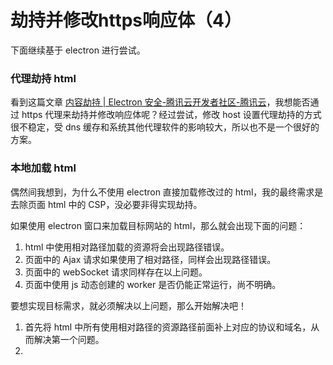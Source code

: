 # 劫持并修改https响应体（4）

下面继续基于 electron 进行尝试。

### 代理劫持 html

看到这篇文章 [内容劫持 | Electron 安全-腾讯云开发者社区-腾讯云](https://cloud.tencent.com/developer/article/2411206)，我想能否通过 https 代理来劫持并修改响应体呢？经过尝试，修改 host 设置代理劫持的方式很不稳定，受 dns 缓存和系统其他代理软件的影响较大，所以也不是一个很好的方案。

### 本地加载 html

偶然间我想到，为什么不使用 electron 直接加载修改过的 html，我的最终需求是去除页面 html 中的 CSP，没必要非得实现劫持。

如果使用 electron 窗口来加载目标网站的 html，那么就会出现下面的问题：

1. html 中使用相对路径加载的资源将会出现路径错误。
2. 页面中的 Ajax 请求如果使用了相对路径，同样会出现路径错误。
3. 页面中的 webSocket 请求同样存在以上问题。
4. 页面中使用 js 动态创建的 worker 是否仍能正常运行，尚不明确。

要想实现目标需求，就必须解决以上问题，那么开始解决吧！

1. 首先将 html 中所有使用相对路径的资源路径前面补上对应的协议和域名，从而解决第一个问题。
2.
